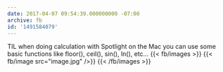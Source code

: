 ```yaml
---
date: 2017-04-07 09:54:39.000000000 -07:00
archive: fb
id: '1491584079'
---
```


TIL when doing calculation with Spotlight on the Mac you can use some basic functions like floor(), ceil(), sin(), ln(), etc…
{{< fb/images >}}
{{< fb/image src="image.jpg" />}}
{{< /fb/images >}}
